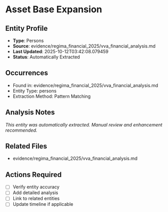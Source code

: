 # Asset Base Expansion

## Entity Profile
- **Type**: Persons
- **Source**: evidence/regima_financial_2025/vva_financial_analysis.md
- **Last Updated**: 2025-10-12T03:42:08.079459
- **Status**: Automatically Extracted

## Occurrences
- Found in: evidence/regima_financial_2025/vva_financial_analysis.md
- Entity Type: persons
- Extraction Method: Pattern Matching

## Analysis Notes
*This entity was automatically extracted. Manual review and enhancement recommended.*

## Related Files
- evidence/regima_financial_2025/vva_financial_analysis.md

## Actions Required
- [ ] Verify entity accuracy
- [ ] Add detailed analysis
- [ ] Link to related entities
- [ ] Update timeline if applicable
